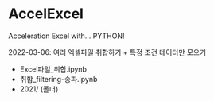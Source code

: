 # AccelExcel
Acceleration Excel with... PYTHON!


2022-03-06: 여러 엑셀파일 취합하기 + 특정 조건 데이터만 모으기
- Excel파일_취합.ipynb
- 취합_filtering-송파.ipynb
- 2021/ (폴더)

